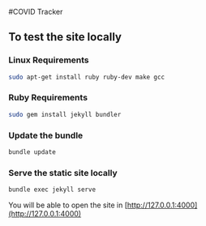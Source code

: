 #COVID Tracker

## To test the site locally
### Linux Requirements
```bash
sudo apt-get install ruby ruby-dev make gcc
```

### Ruby Requirements
```bash
sudo gem install jekyll bundler
```

### Update the bundle
```bash
bundle update
```

### Serve the static site locally
```bash
bundle exec jekyll serve
```
You will be able to open the site in
[http://127.0.0.1:4000](http://127.0.0.1:4000)
